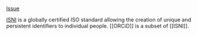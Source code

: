 [Issue](https://github.com/thoth-pub/thoth/issues/93)

[ISNI](https://isni.org/) is a globally certified ISO standard allowing the creation of unique and persistent identifiers to individual people. [[ORCiD]] is a subset of [[ISNI]].